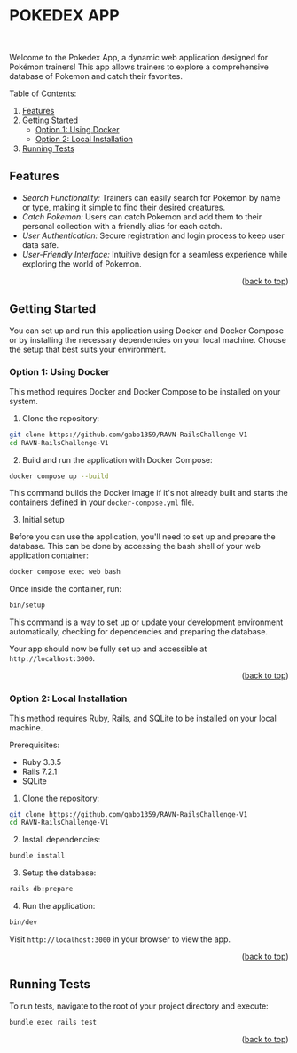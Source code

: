 <a name="readme-top"></a>

# POKEDEX APP

<br />

Welcome to the Pokedex App, a dynamic web application designed for Pokémon trainers! This app allows trainers to explore a comprehensive database of Pokemon and catch their favorites.

Table of Contents:

<ol>
  <li><a href="#features">Features</a></li>
  <li>
    <a href="#getting-started">Getting Started</a>
    <ul>
      <li><a href="#option-1">Option 1: Using Docker</a></li>
      <li><a href="#option-2">Option 2: Local Installation</a></li>
    </ul>
  </li>
  <li><a href="#running-tests">Running Tests</a></li>
</ol>

## Features <a name="features"></a>

* *Search Functionality:* Trainers can easily search for Pokemon by name or type, making it simple to find their desired creatures.
* *Catch Pokemon:* Users can catch Pokemon and add them to their personal collection with a friendly alias for each catch.
* *User Authentication:* Secure registration and login process to keep user data safe.
* *User-Friendly Interface:* Intuitive design for a seamless experience while exploring the world of Pokemon.

<p align="right">(<a href="#readme-top">back to top</a>)</p>

## Getting Started <a name="getting-started"></a>

You can set up and run this application using Docker and Docker Compose or by installing the necessary dependencies on your local machine. Choose the setup that best suits your environment.

### Option 1: Using Docker <a name="option-1"></a>

This method requires Docker and Docker Compose to be installed on your system.

1. Clone the repository:

```sh
git clone https://github.com/gabo1359/RAVN-RailsChallenge-V1
cd RAVN-RailsChallenge-V1
```

2. Build and run the application with Docker Compose:
 
```sh
docker compose up --build
```

This command builds the Docker image if it's not already built and starts the containers defined in your `docker-compose.yml` file.

3. Initial setup

Before you can use the application, you'll need to set up and prepare the database. This can be done by accessing the bash shell of your web application container:

```sh
docker compose exec web bash
```

Once inside the container, run:

```sh
bin/setup
```

This command is a way to set up or update your development environment automatically, checking for dependencies and preparing the database.

Your app should now be fully set up and accessible at `http://localhost:3000`.

<p align="right">(<a href="#readme-top">back to top</a>)</p>

### Option 2: Local Installation  <a name="option-2"></a>

This method requires Ruby, Rails, and SQLite to be installed on your local machine.

Prerequisites:
* Ruby 3.3.5
* Rails 7.2.1
* SQLite

1. Clone the repository:

```sh
git clone https://github.com/gabo1359/RAVN-RailsChallenge-V1
cd RAVN-RailsChallenge-V1
```

2. Install dependencies:

```sh
bundle install
```

3. Setup the database:

```sh
rails db:prepare
```

4. Run the application:

```sh
bin/dev
```

Visit `http://localhost:3000` in your browser to view the app.

<p align="right">(<a href="#readme-top">back to top</a>)</p>

## Running Tests <a name="running-tests"></a>

To run tests, navigate to the root of your project directory and execute:

```sh
bundle exec rails test
```

<p align="right">(<a href="#readme-top">back to top</a>)</p>
